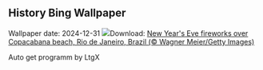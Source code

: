 ## History Bing Wallpaper
Wallpaper date: 2024-12-31
![](https://www.bing.com/th?id=OHR.RioNewYear_EN-IN5477298039_UHD.jpg&w=1000)Download: [New Year's Eve fireworks over Copacabana beach, Rio de Janeiro, Brazil (© Wagner Meier/Getty Images)](https://www.bing.com/th?id=OHR.RioNewYear_EN-IN5477298039_UHD.jpg)

Auto get programm by LtgX
